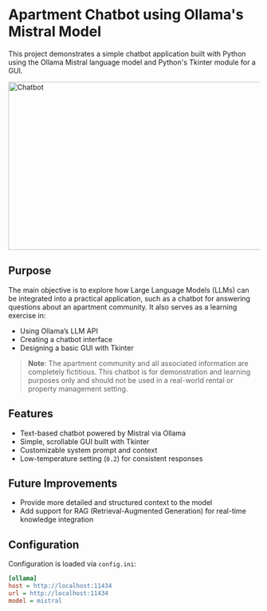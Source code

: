 # Apartment Chatbot using Ollama's Mistral Model

This project demonstrates a simple chatbot application built with Python using the Ollama Mistral language model and Python's Tkinter module for a GUI.

<img width="507" height="337" alt="Chatbot" src="https://github.com/user-attachments/assets/cfd022d2-0999-4c58-9244-e217bef3a664" />


## Purpose

The main objective is to explore how Large Language Models (LLMs) can be integrated into a practical application, such as a chatbot for answering questions about an apartment community. It also serves as a learning exercise in:
- Using Ollama’s LLM API
- Creating a chatbot interface
- Designing a basic GUI with Tkinter

> **Note**: The apartment community and all associated information are completely fictitious. This chatbot is for demonstration and learning purposes only and should not be used in a real-world rental or property management setting.

## Features

- Text-based chatbot powered by Mistral via Ollama
- Simple, scrollable GUI built with Tkinter
- Customizable system prompt and context
- Low-temperature setting (`0.2`) for consistent responses

## Future Improvements
- Provide more detailed and structured context to the model 
- Add support for RAG (Retrieval-Augmented Generation) for real-time knowledge integration

## Configuration

Configuration is loaded via `config.ini`:

```ini
[ollama]
host = http://localhost:11434
url = http://localhost:11434
model = mistral
